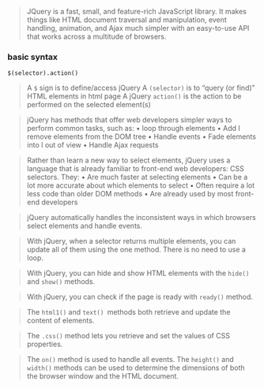 > JQuery is a fast, small, and feature-rich JavaScript library. It makes things like HTML document traversal and manipulation, event handling, animation, and Ajax much simpler with an easy-to-use API that works across a multitude of browsers. 

### basic syntax
`$(selector).action()`

>A `$` sign is to define/access jQuery
>A `(selector)` is to “query (or find)” HTML elements in html page
> A jQuery `action()` is the action to be performed on the selected element(s)


> jQuery has methods that offer web developers
simpler ways to perform common tasks, such as:
• loop through elements
• Add I remove elements from the DOM tree
• Handle events
• Fade elements into I out of view
• Handle Ajax requests

> Rather than learn a new way to select elements,
jQuery uses a language that is already familiar to
front-end web developers: CSS selectors. They:
• Are much faster at selecting elements
• Can be a lot more accurate about which elements
to select
• Often require a lot less code than older DOM
methods
• Are already used by most front-end developers

> jQuery automatically handles the inconsistent ways
in which browsers select elements and handle
events.

> With jQuery, when a selector returns multiple elements, you
can update all of them using the one method. There is no need to
use a loop.
 
> With jQuery, you can hide and show HTML elements with the `hide()` and `show()` methods.

> With jQuery, you can check if the page is ready with `ready()` method.

> The `html1()` and `text() `methods both retrieve and update the content
of elements.

> The `.css()` method lets you retrieve and set the values of CSS properties.

> The `on()` method is used to handle all events.
> The `height()` and `width()` methods can be used to determine the
dimensions of both the browser window and the HTML document.